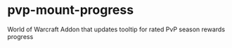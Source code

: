# pvp-mount-progress
World of Warcraft Addon that updates tooltip for rated PvP season rewards progress
